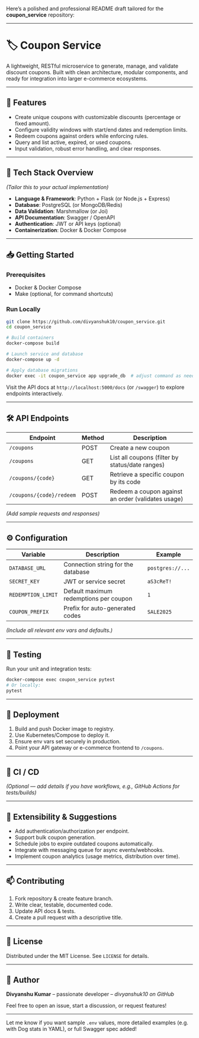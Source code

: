 Here’s a polished and professional README draft tailored for the **coupon\_service** repository:

---

# 🏷️ Coupon Service

A lightweight, RESTful microservice to generate, manage, and validate discount coupons. Built with clean architecture, modular components, and ready for integration into larger e-commerce ecosystems.

---

## 🚀 Features

* Create unique coupons with customizable discounts (percentage or fixed amount).
* Configure validity windows with start/end dates and redemption limits.
* Redeem coupons against orders while enforcing rules.
* Query and list active, expired, or used coupons.
* Input validation, robust error handling, and clear responses.

---

## 🧱 Tech Stack Overview

*(Tailor this to your actual implementation)*

* **Language & Framework**: Python + Flask (or Node.js + Express)
* **Database**: PostgreSQL (or MongoDB/Redis)
* **Data Validation**: Marshmallow (or Joi)
* **API Documentation**: Swagger / OpenAPI
* **Authentication**: JWT or API keys (optional)
* **Containerization**: Docker & Docker Compose

---

## 📥 Getting Started

### Prerequisites

* Docker & Docker Compose
* Make (optional, for command shortcuts)

### Run Locally

```bash
git clone https://github.com/divyanshuk10/coupon_service.git
cd coupon_service

# Build containers
docker-compose build

# Launch service and database
docker-compose up -d

# Apply database migrations
docker exec -it coupon_service app upgrade_db  # adjust command as needed
```

Visit the API docs at `http://localhost:5000/docs` (or `/swagger`) to explore endpoints interactively.

---

## 🛠️ API Endpoints

| Endpoint                 | Method | Description                                        |
| ------------------------ | ------ | -------------------------------------------------- |
| `/coupons`               | POST   | Create a new coupon                                |
| `/coupons`               | GET    | List all coupons (filter by status/date ranges)    |
| `/coupons/{code}`        | GET    | Retrieve a specific coupon by its code             |
| `/coupons/{code}/redeem` | POST   | Redeem a coupon against an order (validates usage) |

*(Add sample requests and responses)*

---

## ⚙️ Configuration

| Variable           | Description                            | Example          |
| ------------------ | -------------------------------------- | ---------------- |
| `DATABASE_URL`     | Connection string for the database     | `postgres://...` |
| `SECRET_KEY`       | JWT or service secret                  | `aS3cReT!`       |
| `REDEMPTION_LIMIT` | Default maximum redemptions per coupon | `1`              |
| `COUPON_PREFIX`    | Prefix for auto-generated codes        | `SALE2025`       |

*(Include all relevant env vars and defaults.)*

---

## 🧪 Testing

Run your unit and integration tests:

```bash
docker-compose exec coupon_service pytest
# Or locally:
pytest
```

---

## 🚀 Deployment

1. Build and push Docker image to registry.
2. Use Kubernetes/Compose to deploy it.
3. Ensure env vars set securely in production.
4. Point your API gateway or e-commerce frontend to `/coupons`.

---

## 🔄 CI / CD

*(Optional — add details if you have workflows, e.g., GitHub Actions for tests/builds)*

---

## 🧠 Extensibility & Suggestions

* Add authentication/authorization per endpoint.
* Support bulk coupon generation.
* Schedule jobs to expire outdated coupons automatically.
* Integrate with messaging queue for async events/webhooks.
* Implement coupon analytics (usage metrics, distribution over time).

---

## 📫 Contributing

1. Fork repository & create feature branch.
2. Write clear, testable, documented code.
3. Update API docs & tests.
4. Create a pull request with a descriptive title.

---

## 📜 License

Distributed under the MIT License. See `LICENSE` for details.

---

## 🙏 Author

**Divyanshu Kumar** – passionate developer – *divyanshuk10 on GitHub*

Feel free to open an issue, start a discussion, or request features!

---

Let me know if you want sample `.env` values, more detailed examples (e.g. with Dog stats in YAML), or full Swagger spec added!
